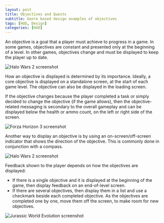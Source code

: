 ```yaml
---
layout: post
title: Objectives and Quests
subtitle: Genre based design examples of objectives
tags: [HUD, Design]
categories: [HUD]
---
```


An objective is a goal that a player must achieve to progress in a game. In some games, objectives are constant and presented only at the beginning of a level. In other games, objectives change and must be displayed to keep the player up to date.

![Halo Wars 2 screenshot](/privatebebomalaka/img/HUD_HaloWars2_Objectives.jpg)

How an objective is displayed is determined by its importance. Ideally, a core objective is displayed on a standalone screen, at the start of each game level. The objective can also be displayed in the loading screen.

If the objective changes because the player completed a task or simply decided to change the objective (if the game allows), then the objective-related messaging is secondary to the overall gameplay and can be displayed below the health or ammo count, on the left or right side of the screen.

![Forza Horizon 3 screenshot](/privatebebomalaka/img/HUD_FH3_Objectives.jpg)

Another way to display an objective is by using an on-screen/off-screen indicator that shows the direction of the objective. This is commonly done in conjunction with a compass.

![Halo Wars 2 screenshot](/privatebebomalaka/img/HUD_HaloWars2_Visualhints.jpg)

Feedback shown to the player depends on how the objectives are displayed:

- If there is a single objective and it is displayed at the beginning of the game, then display feedback on an end-of-level screen.
- If there are several objectives, then display them in a list and use a checkmark beside each completed objective. As the objectives are completed one by one, move them off the screen, to make room for new objectives.

![Jurassic World Evolution screenshot](/privatebebomalaka/img/HUD_Jurassic_Objectives.jpg)

<br>
